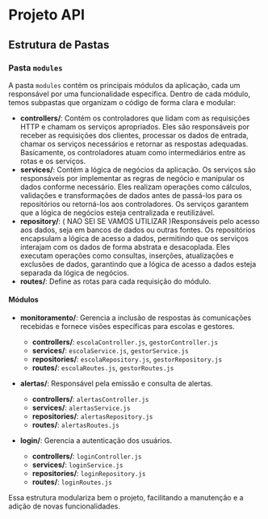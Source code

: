 # Projeto API

## Estrutura de Pastas

### Pasta `modules`

A pasta `modules` contém os principais módulos da aplicação, cada um responsável por uma funcionalidade específica. Dentro de cada módulo, temos subpastas que organizam o código de forma clara e modular:

- **controllers/**: Contém os controladores que lidam com as requisições HTTP e chamam os serviços apropriados. Eles são responsáveis por receber as requisições dos clientes, processar os dados de entrada, chamar os serviços necessários e retornar as respostas adequadas. Basicamente, os controladores atuam como intermediários entre as rotas e os serviços.
- **services/**: Contém a lógica de negócios da aplicação. Os serviços são responsáveis por implementar as regras de negócio e manipular os dados conforme necessário. Eles realizam operações como cálculos, validações e transformações de dados antes de passá-los para os repositórios ou retorná-los aos controladores. Os serviços garantem que a lógica de negócios esteja centralizada e reutilizável.
- **repository/**: ( NAO SEI SE VAMOS UTILIZAR )Responsáveis pelo acesso aos dados, seja em bancos de dados ou outras fontes. Os repositórios encapsulam a lógica de acesso a dados, permitindo que os serviços interajam com os dados de forma abstrata e desacoplada. Eles executam operações como consultas, inserções, atualizações e exclusões de dados, garantindo que a lógica de acesso a dados esteja separada da lógica de negócios.
- **routes/**: Define as rotas para cada requisição do módulo.

#### Módulos

- **monitoramento/**: Gerencia a inclusão de respostas às comunicações recebidas e fornece visões específicas para escolas e gestores.
  - **controllers/**: `escolaController.js`, `gestorController.js`
  - **services/**: `escolaService.js`, `gestorService.js`
  - **repositories/**: `escolaRepository.js`, `gestorRepository.js`
  - **routes/**: `escolaRoutes.js`, `gestorRoutes.js`

- **alertas/**: Responsável pela emissão e consulta de alertas.
  - **controllers/**: `alertasController.js`
  - **services/**: `alertasService.js`
  - **repositories/**: `alertasRepository.js`
  - **routes/**: `alertasRoutes.js`

- **login/**: Gerencia a autenticação dos usuários.
  - **controllers/**: `loginController.js`
  - **services/**: `loginService.js`
  - **repositories/**: `loginRepository.js`
  - **routes/**: `loginRoutes.js`

Essa estrutura modulariza bem o projeto, facilitando a manutenção e a adição de novas funcionalidades.